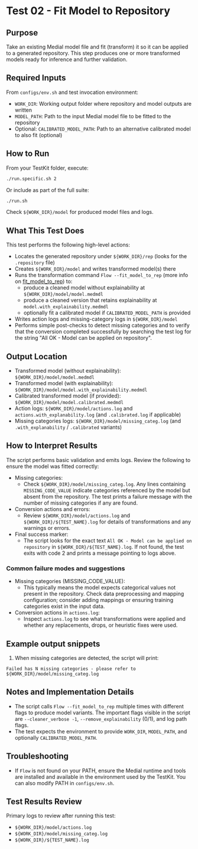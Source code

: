 # Test 02 - Fit Model to Repository

## Purpose

Take an existing Medial model file and fit (transform) it so it can be applied to a generated repository. This step produces one or more transformed models ready for inference and further validation.

## Required Inputs
From `configs/env.sh` and test invocation environment:

- `WORK_DIR`: Working output folder where repository and model outputs are written
- `MODEL_PATH`: Path to the input Medial model file to be fitted to the repository
- Optional: `CALIBRATED_MODEL_PATH`: Path to an alternative calibrated model to also fit (optional)

## How to Run
From your TestKit folder, execute:
```bash
./run.specific.sh 2
```
Or include as part of the full suite:
```bash
./run.sh
```

Check `${WORK_DIR}/model` for produced model files and logs.

## What This Test Does

This test performs the following high-level actions:

- Locates the generated repository under `${WORK_DIR}/rep` (looks for the `.repository` file)
- Creates `${WORK_DIR}/model` and writes transformed model(s) there
- Runs the transformation command `Flow --fit_model_to_rep` (more info on [fit_model_to_rep](../../../Using%20the%20Flow%20App/Fit%20MedModel%20to%20Repository.md)) to:
    - produce a cleaned model without explainability at `${WORK_DIR}/model/model.medmdl`
    - produce a cleaned version that retains explainability at `model.with_explainability.medmdl`
    - optionally fit a calibrated model if `CALIBRATED_MODEL_PATH` is provided
- Writes action logs and missing-category logs in `${WORK_DIR}/model`
- Performs simple post-checks to detect missing categories and to verify that the conversion completed successfully by searching the test log for the string "All OK - Model can be applied on repository".

## Output Location

- Transformed model (without explainability): `${WORK_DIR}/model/model.medmdl`
- Transformed model (with explainability): `${WORK_DIR}/model/model.with_explainability.medmdl`
- Calibrated transformed model (if provided): `${WORK_DIR}/model/model.calibrated.medmdl`
- Action logs: `${WORK_DIR}/model/actions.log` and `actions.with_explanability.log` (and `.calibrated.log` if applicable)
- Missing categories logs: `${WORK_DIR}/model/missing_categ.log` (and `.with_explanability` / `.calibrated` variants)

## How to Interpret Results

The script performs basic validation and emits logs. Review the following to ensure the model was fitted correctly:

- Missing categories:
  * Check `${WORK_DIR}/model/missing_categ.log`. Any lines containing `MISSING_CODE_VALUE` indicate categories referenced by the model but absent from the repository. The test prints a failure message with the number of missing categories if any are found.
- Conversion actions and errors:
  * Review `${WORK_DIR}/model/actions.log` and `${WORK_DIR}/${TEST_NAME}.log` for details of transformations and any warnings or errors.
- Final success marker:
  * The script looks for the exact text `All OK - Model can be applied on repository` in `${WORK_DIR}/${TEST_NAME}.log`. If not found, the test exits with code 2 and prints a message pointing to logs above.

### Common failure modes and suggestions

- Missing categories (MISSING_CODE_VALUE):
    * This typically means the model expects categorical values not present in the repository. Check data preprocessing and mapping configuration; consider adding mappings or ensuring training categories exist in the input data.
- Conversion actions in `actions.log`:
    * Inspect `actions.log` to see what transformations were applied and whether any replacements, drops, or heuristic fixes were used.

## Example output snippets

1) When missing categories are detected, the script will print:

```text
Failed has N missing categories - please refer to ${WORK_DIR}/model/missing_categ.log
```

## Notes and Implementation Details

- The script calls `Flow --fit_model_to_rep` multiple times with different flags to produce model variants. The important flags visible in the script are `--cleaner_verbose -1`, `--remove_explainability` (0/1), and log path flags.
- The test expects the environment to provide `WORK_DIR`, `MODEL_PATH`, and optionally `CALIBRATED_MODEL_PATH`.

## Troubleshooting

- If `Flow` is not found on your PATH, ensure the Medial runtime and tools are installed and available in the environment used by the TestKit. You can also modify PATH in `configs/env.sh`.

## Test Results Review

Primary logs to review after running this test:

- `${WORK_DIR}/model/actions.log`
- `${WORK_DIR}/model/missing_categ.log`
- `${WORK_DIR}/${TEST_NAME}.log`

